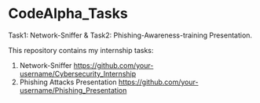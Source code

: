 # CodeAlpha_Tasks
Task1: Network-Sniffer   &amp;    Task2: Phishing-Awareness-training Presentation.

This repository contains my internship tasks:

1. Network-Sniffer  https://github.com/your-username/Cybersecurity_Internship
2. Phishing Attacks Presentation  https://github.com/your-username/Phishing_Presentation
